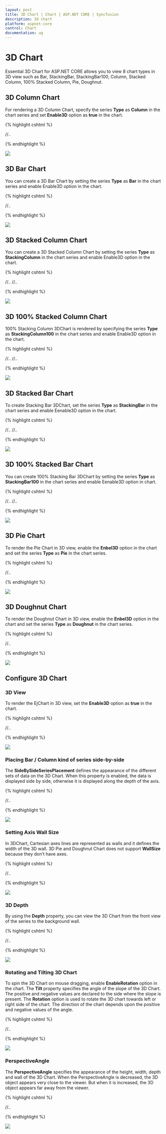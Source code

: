 ```yaml
---
layout: post
title: 3D Chart | Chart | ASP.NET CORE | Syncfusion
description: 3d chart
platform: aspnet-core
control: Chart
documentation: ug
---
```


# 3D Chart

Essential 3D Chart for ASP.NET CORE allows you to view 8 chart types in 3D view such as Bar, StackingBar, StackingBar100, Column, Stacked Column, 100% Stacked Column, Pie, Doughnut.

## 3D Column Chart

For rendering a 3D Column Chart, specify the series **Type** as **Column** in the chart series and set **Enable3D** option as **true** in the chart.

{% highlight cshtml %}

<ej-chart id="container" enable3d="true">
    <e-chart-series>
        <e-series type="Column">
            <e-points>
             //..
            </e-points>
        </e-series>
    </e-chart-series>
</ej-chart>

{% endhighlight %}

![](3D-Chart_images/3D-Chart_img1.png)


## 3D Bar Chart

You can create a 3D Bar Chart by setting the series **Type** as **Bar** in the chart series and enable Enable3D option in the chart.

{% highlight cshtml %}

<ej-chart id="container" enable3d="true">
     <e-chart-series>
        <e-series type="Bar">
            <e-points>
             //..
            </e-points>
        </e-series>
    </e-chart-series>
</ej-chart>

{% endhighlight %}

![](3D-Chart_images/3D-Chart_img2.png)


## 3D Stacked Column Chart

You can create a 3D Stacked Column Chart by setting the series **Type** as **StackingColumn** in the chart series and enable Enable3D option in the chart.

{% highlight cshtml %}

<ej-chart id="container" enable3d="true">
    <e-chart-series>
        <e-series type="StackingColumn">
            <e-points>
             //..
            </e-points>
        </e-series>
        <e-series type="StackingColumn">
            <e-points>
             //..
            </e-points>
        </e-series>
    </e-chart-series>
</ej-chart>

{% endhighlight %}

![](3D-Chart_images/3D-Chart_img3.png)

## 3D 100% Stacked Column Chart

100% Stacking Column 3DChart is rendered by specifying the series **Type** as **StackingColumn100** in the chart series and enable Enable3D option in the chart.

{% highlight cshtml %}

<ej-chart id="container" enable3d="true">
    <e-chart-series>
        <e-series type="StackingColumn100">
            <e-points>
             //..
            </e-points>
        </e-series>
        <e-series type="StackingColumn100">
            <e-points>
             //..
            </e-points>
        </e-series>
    </e-chart-series>
</ej-chart>

{% endhighlight %}

![](3D-Chart_images/3D-Chart_img4.png)


## 3D Stacked Bar Chart

To create Stacking Bar 3DChart, set the series **Type** as **StackingBar** in the chart series and enable Eenable3D option in the chart.

{% highlight cshtml %}

<ej-chart id="container" enable3d="true">
    <e-chart-series>
        <e-series type="StackingBar">
            <e-points>
             //..
            </e-points>
        </e-series>
        <e-series type="StackingBar">
            <e-points>
             //..
            </e-points>
        </e-series>
    </e-chart-series>
</ej-chart>

{% endhighlight %}

![](3D-Chart_images/3D-Chart_img5.png)


## 3D 100% Stacked Bar Chart

You can create 100% Stacking Bar 3DChart by setting the series **Type** as **StackingBar100** in the chart series and enable Eenable3D option in chart.

{% highlight cshtml %}

<ej-chart id="container" enable3d="true">
    <e-chart-series>
        <e-series type="StackingBar100">
            <e-points>
             //..
            </e-points>
        </e-series>
        <e-series type="StackingBar100">
            <e-points>
             //..
            </e-points>
        </e-series>
    </e-chart-series>
</ej-chart>

{% endhighlight %}

![](3D-Chart_images/3D-Chart_img6.png)


## 3D Pie Chart

To render the Pie Chart in 3D view, enable the **Enbel3D** option in the chart and set the series **Type** as **Pie** in the chart series.

{% highlight cshtml %}

<ej-chart id="container" enable3d="true">
    <e-chart-series>
        <e-series type="Pie">
            <e-points>
             //..
            </e-points>
        </e-series>
    </e-chart-series>
</ej-chart>

{% endhighlight %}

![](3D-Chart_images/3D-Chart_img7.png)


## 3D Doughnut Chart

To render the Doughnut Chart in 3D view, enable the **Enbel3D** option in the chart and set the series **Type** as **Doughnut** in the chart series.

{% highlight cshtml %}

<ej-chart id="container" enable3d="true">
 <e-chart-series>
        <e-series type="Doughnut">
            <e-points>
             //..
            </e-points>
        </e-series>
    </e-chart-series>
</ej-chart>

{% endhighlight %}

![](3D-Chart_images/3D-Chart_img8.png)


## Configure 3D Chart

### 3D View

To render the EjChart in 3D view, set the **Enable3D** option as **true** in the chart.

{% highlight cshtml %}

<ej-chart id="container" enable3d="true">

//..

</ej-chart>

{% endhighlight %}


![](3D-Chart_images/3D-Chart_img9.png)


### Placing Bar / Column kind of series side-by-side
 
 The **SideBySideSeriesPlacement** defines the appearance of the different sets of data on the 3D Chart. When this property is enabled, the data is displayed side by side, otherwise it is displayed along the depth of the axis.
 
 {% highlight cshtml %}

<ej-chart id="container" enable3d="true" side-by-side-series-placement="true">

//..

</ej-chart>

{% endhighlight %}


![](3D-Chart_images/3D-Chart_img10.png)


### Setting Axis Wall Size

In 3DChart, Cartesian axes lines are represented as walls and it defines the width of the 3D wall. 3D Pie and Doughnut Chart does not support **WallSize** because they don’t have axes.  

{% highlight cshtml %}

<ej-chart id="container" enable3d="true" wall-size="10">

//..

</ej-chart>

{% endhighlight %}


![](3D-Chart_images/3D-Chart_img11.png)


### 3D Depth

By using the **Depth** property, you can view the 3D Chart from the front view of the series to the background wall.

{% highlight cshtml %}

<ej-chart id="container" enable3d="true" depth="120">

//..

</ej-chart>

{% endhighlight %}


![](3D-Chart_images/3D-Chart_img12.png)


### Rotating and Tilting 3D Chart

To spin the 3D Chart on mouse dragging, enable **EnableRotation** option in the chart. The **Tilt** property specifies the angle of the slope of the 3D Chart. The positive and negative values are declared to the side where the slope is present. The **Rotation** option is used to rotate the 3D chart towards left or right side of the chart. The direction of the chart depends upon the positive and negative values of the angle.  

{% highlight cshtml %}

<ej-chart id="container" enable3d="true" tilt="10" rotation="40" enable-rotation="true">

//..

</ej-chart>

{% endhighlight %}


![](3D-Chart_images/3D-Chart_img13.png)


### PerspectiveAngle	

The **PerspectiveAngle** specifies the appearance of the height, width, depth and wall of the 3D Chart. When the PerspectiveAngle is decreased, the 3D object appears very close to the viewer. But when it is increased, the 3D object appears far away from the viewer. 

{% highlight cshtml %}

<ej-chart id="container" enable3d="true" perspective-angle="150">

//..

</ej-chart>

{% endhighlight %}

![](3D-Chart_images/3D-Chart_img14.png)